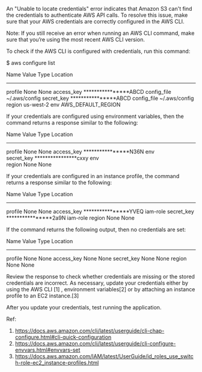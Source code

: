 An "Unable to locate credentials" error indicates that Amazon S3 can't find the credentials to authenticate AWS API calls. To resolve this issue, make sure that your AWS credentials are correctly configured in the AWS CLI.

Note: If you still receive an error when running an AWS CLI command, make sure that you’re using the most recent AWS CLI version.

To check if the AWS CLI is configured with credentials, run this command:


$ aws configure list


Name                    Value                    Type            Location
----                    -----                    ----            --------
profile                <not set>                 None            None
access_key             ****************ABCD      config_file    ~/.aws/config
secret_key             ****************ABCD      config_file    ~/.aws/config
region                 us-west-2                 env            AWS_DEFAULT_REGION

If your credentials are configured using environment variables, then the command returns a response similar to the following:

Name                   Value                     Type            Location
----                   -----                     ----            --------
profile                <not set>                 None            None
access_key             ****************N36N      env    
secret_key             ****************cxxy      env    
region                 <not set>                 None            None

If your credentials are configured in an instance profile, the command returns a response similar to the following:

Name                    Value                    Type              Location
----                    -----                    ----              --------
profile                <not set>                 None               None
access_key             ****************YVEQ      iam-role
secret_key             ****************2a9N      iam-role
region                 <not set>                 None               None

If the command returns the following output, then no credentials are set:

Name                    Value             Type                Location
----                    -----             ----                --------
profile                <not set>          None                None
access_key             <not set>          None                None
secret_key             <not set>          None                None
region                 <not set>          None                None

Review the response to check whether credentials are missing or the stored credentials are incorrect. As necessary, update your credentials either by using the AWS CLI [1] , environment variables[2] or by attaching an instance profile to an EC2 instance.[3]

After you update your credentials, test running the application. 

Ref:

1. https://docs.aws.amazon.com/cli/latest/userguide/cli-chap-configure.html#cli-quick-configuration
2. https://docs.aws.amazon.com/cli/latest/userguide/cli-configure-envvars.html#envvars-set
3. https://docs.aws.amazon.com/IAM/latest/UserGuide/id_roles_use_switch-role-ec2_instance-profiles.html
